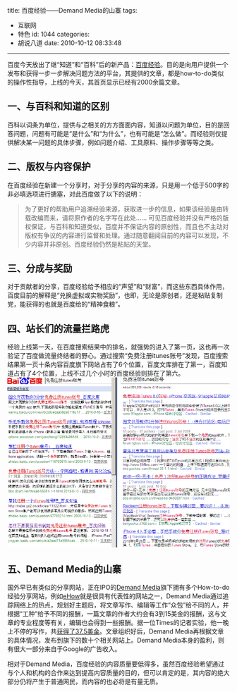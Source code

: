 title: 百度经验——Demand Media的山寨
tags:
  - 互联网
  - 特色
id: 1044
categories:
  - 胡说八道
date: 2010-10-12 08:33:48
---

百度今天放出了继“知道”和“百科”后的新产品：[百度经验](http://jingyan.baidu.com/)。目的是向用户提供一个发布和获得一步一步解决问题方法的平台，其提供的文章，都是how-to-do类似的操作性指导，上线的今天，其首页显示已经有2000余篇文章。

## 一、与百科和知道的区别

百科以词条为单位，提供与之相关的方方面面内容，知道以问题为单位，目的是回答问题，问题有可能是“是什么”和“为什么”，也有可能是“怎么做”。而经验则仅提供解决某一问题的具体步骤，例如问题介绍、工具原料、操作步骤等等之类。

## 二、版权与内容保护

在百度经验在新建一个分享时，对于分享的内容的来源，只是用一个低于500字的非必填选项进行搪塞，对此百度做了以下的说明：
> 为了更好的帮助用户追溯经验来源，获取进一步的信息，如果该经验是由转载改编而来，请将原作者的名字写在此处……
可见百度经验并没有严格的版权保证，与百科和知道类似，百度并不保证内容的原创性，而且也不主动对版权有争议的内容进行监督和处理。通过随意翻阅目前的内容可以发现，不少内容并非原创。百度经验仍然是粘贴的天堂。<!--more-->

## 三、分成与奖励

对于贡献者的分享，百度经验给予相应的“声望”和“财富”，而这些东西具体作用，百度目前的解释是“兑换虚拟或实物奖励”，也即，无论是原创者，还是粘贴复制党，能获得的也就是百度给的“精神食粮”。

## 四、站长们的流量拦路虎

经验上线第一天，在百度搜索结果中的排名，就强势的进入了第一页，这也再一次验证了百度做流量终结者的野心。通过搜索“免费注册itunes账号”发现，百度搜索结果第一页十条内容百度旗下网站占有了6个位置，百度文库排在了第一，百度知道占有了4个位置，上线不过几个小时的百度经验则排在了第六。
[![百度与Google的“免费注册itunes账号”搜索结果对比](/upfile/2010/10/baidu-google-search-result.png "baidu-google-search-result")](/upfile/2010/10/baidu-google-search-result.png)

## 五、Demand Media的山寨

国外早已有类似的分享网站，正在IPO的[Demand Media](http://www.demandmedia.com/)旗下拥有多个How-to-do经验分享网站，例如[eHow](http://www.ehow.com/)就是很具有代表性的网站之一，Demand Media通过追踪网络上的热点，规划好主题后，将文章写作、编辑等工作“众包”给不同的人，并根据“工种”给予不同的报酬，一篇文章的作者大约会有3到15美金的报酬，这与文章的专业程度等有关，编辑也会得到一些报酬。据一位Times的记者实验，他一晚上不停的写作，共[获得了37.5美金](http://www.time.com/time/magazine/article/0,9171,1971409,00.html)。文章组织好后，Demand Media再根据文章的具体情况，发布到旗下的数十个相关网站上。Demand Media本身的盈利，则有很大一部分来自于Google的广告收入。

相对于Demand Media，百度经验的内容质量要低得多，虽然百度经验希望通过与个人和机构的合作来达到提高内容质量的目的，但可以肯定的是，其内容的绝大部分仍将产生于普通网民，而内容的也必将是有量无质。